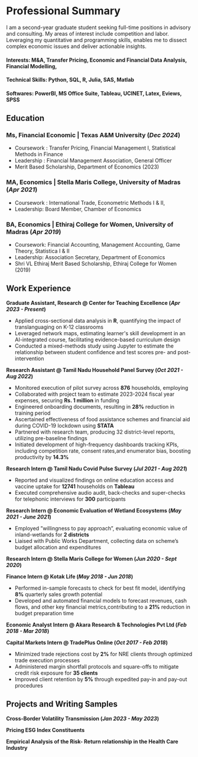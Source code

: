 # Professional Summary

I am a second-year graduate student seeking full-time positions in advisory and consulting. My areas of interest include competition and labor. Leveraging my quantitative and programming skills, enables me to dissect complex economic issues and deliver actionable insights. 

#### Interests: M&A, Transfer Pricing, Economic and Financial Data Analysis, Financial Modelling, 
#### Technical Skills: Python, SQL, R, Julia, SAS, Matlab
#### Softwares: PowerBI, MS Office Suite, Tableau, UCINET, Latex, Eviews, SPSS

## Education
### Ms, Financial Economic | Texas A&M University (_Dec 2024_)
- Coursework : Transfer Pricing, Financial Management I, Statistical Methods in Finance
- Leadership : Financial Management Association, General Officer
- Merit Based Scholarship, Department of Economics (2023)
### MA, Economics | Stella Maris College, University of Madras (_Apr 2021_)
- Coursework : International Trade, Econometric Methods I & II,
- Leadership: Board Member, Chamber of Economics
### BA, Economics | Ethiraj College for Women, University of Madras (_Apr 2019_)
- Coursework: Financial Accounting, Management Accounting, Game Theory, Statistica I & II
- Leadership: Association Secretary, Department of Economics
- Shri VL Ethiraj Merit Based Scholarship, Ethiraj College for Women (2019)

## Work Experience
**Graduate Assistant, Research @ Center for Teaching Excellence (_Apr 2023 - Present_)**
- Applied cross-sectional data analysis in **R**, quantifying the impact of translanguaging on K-12 classrooms
- Leveraged network maps, estimating learner's skill development in an AI-integrated course, facilitating evidence-based curriculum design
- Conducted a mixed-methods study using Jupyter to estimate the relationship between student confidence and test scores pre- and post-intervention

**Research Assistant @ Tamil Nadu Household Panel Survey (_Oct 2021 - Aug 2022_)** 
- Monitored execution of pilot survey across **876** households, employing 
- Collaborated with project team to estimate 2023-2024 fiscal year expenses, securing **Rs. 1 million** in funding
- Engineered onboarding documents, resulting in **28%** reduction in training period
- Ascertained effectiveness of food assistance schemes and financial aid during COVID-19 lockdown using **STATA**
- Partnered with research team, producing 32 district-level reports, utilizing pre-baseline findings
- Initiated development of high-frequency dashboards tracking KPIs, including competition rate, consent rates,and enumerator bias, boosting productivity by **14.3%**

**Research Intern @ Tamil Nadu Covid Pulse Survey (_Jul 2021 - Aug 2021_)**
- Reported and visualized findings on online education access and vaccine uptake for **12741** households on **Tableau**
- Executed comprehensive audio audit, back-checks and super-checks for telephonic interviews for **300** participants

**Research Intern @ Economic Evaluation of Wetland Ecosystems (_May 2021 - June 2021_)**
- Employed ”willingness to pay approach”, evaluating economic value of inland-wetlands for **2 districts**
- Liaised with Public Works Department, collecting data on scheme’s budget allocation and expenditures

**Research Intern @ Stella Maris College for Women (_Jun 2020 - Sept 2020_)**

**Finance Intern @ Kotak Life (_May 2018 - Jun 2018_)**
- Performed in-sample forecasts to check for best fit model, identifying **8%** quarterly sales growth potential
-  Developed and automated financial models to forecast revenues, cash flows, and other key financial metrics,contributing to a **21%** reduction in budget preparation time

**Economic Analyst Intern @ Akara Research & Technologies Pvt Ltd (_Feb 2018 - Mar 2018_)**

**Capital Markets Intern @ TradePlus Online (_Oct 2017 - Feb 2018_)**
- Minimized trade rejections cost by **2%** for NRE clients through optimized trade execution processes
- Administered margin shortfall protocols and square-offs to mitigate credit risk exposure for **35 clients**
- Improved client retention by **5%** through expedited pay-in and pay-out procedures

## Projects and Writing Samples

**Cross-Border Volatility Transmission (_Jan 2023 - May 2023_)**

**Pricing ESG Index Constituents**

**Empirical Analysis of the Risk- Return relationship in the Health Care Industry**










